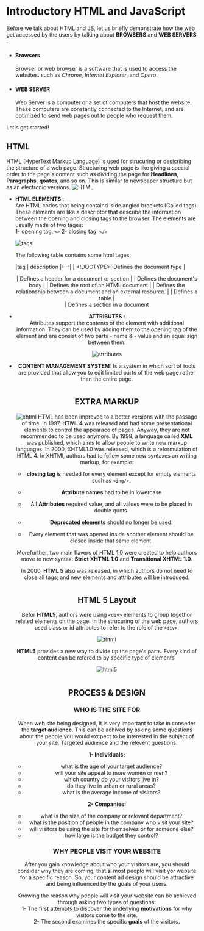 # Introductory HTML and JavaScript  

Before we talk about HTML and JS, let us briefly demonstrate how the web get accessed by the users by talking about **BROWSERS** and **WEB SERVERS** .

* #### Browsers ####  
  Browser or web browser is a software that is used to access the websites. such as _Chrome_, _Internet Explorer_, and _Opera_.  
  

* #### WEB SERVER ####
  Web Server is a computer or a set of computers that host the website. These computers are constantly connected to the Internet, and are optimized to send web pages out to people who request them.  

Let's get started!  

## HTML ##  
  HTML (HyperText Markup Language) is used for strucuring or desicribing the structure of a web page.
  Structuring web page is like giving a special order to the page's content such as dividing the page for **Headlines**, **Paragraphs**, **qoates**, and so on. This is similar to newspaper structure but as an electronic versions.
  ![HTML](https://acumbamail.com/blog/wp-content/uploads/2014/10/maquetacion-email-html.png)

  * **HTML ELEMENTS :**  
    Are HTML codes that being containd iside angled brackets (Called tags). These elements are like a descriptor that describe the information between the opening and closing tags to the browser.
    The elements are usually made of two tages:  
    1- opening tag. `<>`
    2- closing tag. `</>`  

    ![tags](https://www.bluekatanasoft.com/wp-content/uploads/element-structure.png) 

    The following table contains some html tages:  

    |tag | description
    |:--:|
    | <!DOCTYPE>| Defines the document type
    | <header>  | Defines a header for a document or section
    | <body>    | Defines the document's body
    | <html>    | Defines the root of an HTML document 
    | <link>    | Defines the relationship between a document and an external resource.
    | <table>   | Defines a table
    | <div>     | Defines a section in a document


  

  * **ATTRIBUTES :**  
    Attributes support the contents of the element with additional information. They can be used by adding them to the opening tag of the element and are consist of two parts - name & - value and an equal sign between them.  

    ![attributes](https://4.bp.blogspot.com/-B5vUzJXNAoE/Vuay2ygsN2I/AAAAAAAAG5o/-qOAVBa3LRkJ0fPWywYzkAcmezRAY2Rxg/s640/html-syntax.png)  
    
  
  


  * **CONTENT MANAGEMENT SYSTEM:**
    Is a system in which sort of tools are provided that allow you to edit limited parts of the web page rather than the entire page.    

#


## EXTRA MARKUP ##      

  ![xhtml](https://desarrolloweb.com/storage/tag_images/actual/WBvrrEHVhzy4RGhxM8XsNIpf1ItxUGg4X30lUeN5.png)
  HTML has been improved to a better versions with the passage of time. In 1997, **HTML 4** was released and had some presentational elements to control the appearace of pages. Anyway, they are not recommended to be used anymore. By 1998, a language called **XML** was published, which aims to allow people to write new markup languages.
  In 2000, XHTML1.0 was released, which is a reformulation of HTML 4. In XHTMl, authors had to follow some new syntaxes an writing markup, for example:

  * **closing tag** is needed for every element except for empty elements such as `<ing/>`.
    
  * **Attribute names** had to be in lowercase
    
  * All **Attributes** required value, and all values were to be placed in double quots.
    
  * **Deprecated elements** should no longer be used.
    
  * Every element that was opened inside another element should be closed inside that same element.

  Morefurther, two main flavers of HTML 1.0 were created to help authors move to new syntax: **Strict XHTML 1.0** and **Transitional XHTML 1.0**.

  In 2000, **HTML 5** also was released, in which authors do not need to close all tags, and new elements and attributes will be introduced.  
# 

## HTML 5 Layout ##  

  Befor **HTML5**, authors were using `<div>` elements to group togethor related elements on the page. In the strucuring of the web page, authors used class or id attributes to refer to the role of the `<div>`.

  ![thtml](https://blog.hubspot.com/hubfs/How%20to%20Create%20a%20Perfect%20CSS%20Grid%20on%20Your%20Website%20%5BSample%20Layouts%5D-4.png)  

  **HTML5** provides a new way to divide up the page's parts. Every kind of content can be refered to by specific type of elements.  

  ![html5](https://stuyhsdesign.files.wordpress.com/2016/05/yoko-html5.png)
#

## PROCESS & DESIGN ##  

### WHO IS THE SITE FOR ###    
 
  When web site being designed, It is very important to take in conseder the **target audience**.
  This can be achived by asking some questions about the people you would excpect to be interested in the subject of your site.
  Targeted audience and the relevent questions:  

  **1- Individuals:**
  * what is the age of your target audience?
  * will your site appeal to more women or men?
  * which country do your visitors live in?
  * do they live in urban or rural areas?
  * what is the average income of visitors?  



  **2- Companies:**
  * what is the size of the company or relevant department?
  * what is the position of people in the company who visit your site?
  * will visitors be using the site for themselves or for someone else?
  * how large is the budget they control?

### WHY PEOPLE VISIT YOUR WEBSITE ###  
  

  After you gain knowledge about who your visitors are, you should consider why they are coming, that si most people will visit yor website for a specific reason. So, your content ad design should be attractive and being influenced by the goals of your users.

  Knowing the reason why people will visit your website can be achieved through asking two types of questions:  
  1- The first attempts to discover the underlying **motivations** for why visitors come to the site.  
  2- The second examines the specific **goals** of the visitors.

